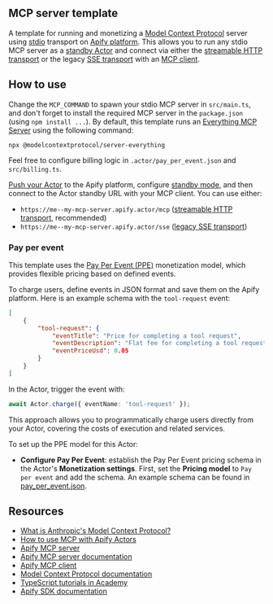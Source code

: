## MCP server template

A template for running and monetizing a [Model Context Protocol](https://modelcontextprotocol.io) server using [stdio](https://modelcontextprotocol.io/docs/concepts/transports#standard-input%2Foutput-stdio) transport on [Apify platform](https://docs.apify.com/platform).
This allows you to run any stdio MCP server as a [standby Actor](https://docs.apify.com/platform/actors/development/programming-interface/standby) and connect via either the [streamable HTTP transport](https://modelcontextprotocol.io/specification/2025-06-18/basic/transports#streamable-http) or the legacy [SSE transport](https://modelcontextprotocol.io/specification/2024-11-05/basic/transports#http-with-sse) with an [MCP client](https://modelcontextprotocol.io/clients).

## How to use

Change the `MCP_COMMAND` to spawn your stdio MCP server in `src/main.ts`, and don't forget to install the required MCP server in the `package.json` (using `npm install ...`).
By default, this template runs an [Everything MCP Server](https://github.com/modelcontextprotocol/servers/tree/main/src/everything) using the following command:

```
npx @modelcontextprotocol/server-everything
```

Feel free to configure billing logic in `.actor/pay_per_event.json` and `src/billing.ts`.

[Push your Actor](https://docs.apify.com/academy/deploying-your-code/deploying) to the Apify platform, configure [standby mode](https://docs.apify.com/platform/actors/development/programming-interface/standby), and then connect to the Actor standby URL with your MCP client. You can use either:

- `https://me--my-mcp-server.apify.actor/mcp` ([streamable HTTP transport](https://modelcontextprotocol.io/specification/2025-06-18/basic/transports#streamable-http), recommended)
- `https://me--my-mcp-server.apify.actor/sse` ([legacy SSE transport](https://modelcontextprotocol.io/specification/2024-11-05/basic/transports#http-with-sse))

### Pay per event

This template uses the [Pay Per Event (PPE)](https://docs.apify.com/platform/actors/publishing/monetize#pay-per-event-pricing-model) monetization model, which provides flexible pricing based on defined events.

To charge users, define events in JSON format and save them on the Apify platform. Here is an example schema with the `tool-request` event:

```json
[
    {
        "tool-request": {
            "eventTitle": "Price for completing a tool request",
            "eventDescription": "Flat fee for completing a tool request.",
            "eventPriceUsd": 0.05
        }
    }
]
```

In the Actor, trigger the event with:

```typescript
await Actor.charge({ eventName: 'tool-request' });
```

This approach allows you to programmatically charge users directly from your Actor, covering the costs of execution and related services.

To set up the PPE model for this Actor:

- **Configure Pay Per Event**: establish the Pay Per Event pricing schema in the Actor's **Monetization settings**. First, set the **Pricing model** to `Pay per event` and add the schema. An example schema can be found in [pay_per_event.json](.actor/pay_per_event.json).

## Resources

- [What is Anthropic's Model Context Protocol?](https://blog.apify.com/what-is-model-context-protocol/)
- [How to use MCP with Apify Actors](https://blog.apify.com/how-to-use-mcp/)
- [Apify MCP server](https://mcp.apify.com)
- [Apify MCP server documentation](https://docs.apify.com/platform/integrations/mcp)
- [Apify MCP client](https://apify.com/jiri.spilka/tester-mcp-client)
- [Model Context Protocol documentation](https://modelcontextprotocol.io)
- [TypeScript tutorials in Academy](https://docs.apify.com/academy/node-js)
- [Apify SDK documentation](https://docs.apify.com/sdk/js/)
